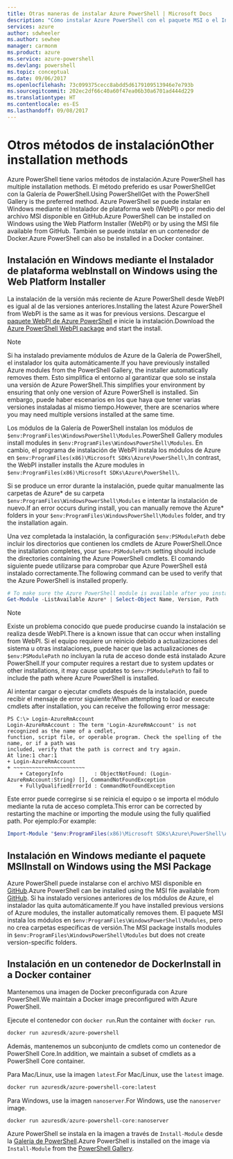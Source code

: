 ```yaml
---
title: Otras maneras de instalar Azure PowerShell | Microsoft Docs
description: "Cómo instalar Azure PowerShell con el paquete MSI o el Instalador de plataforma web."
services: azure
author: sdwheeler
ms.author: sewhee
manager: carmonm
ms.product: azure
ms.service: azure-powershell
ms.devlang: powershell
ms.topic: conceptual
ms.date: 09/06/2017
ms.openlocfilehash: 73c099375cecc8abdd5d6179109513946e7e793b
ms.sourcegitcommit: 202ec2df66c40a60f47ea06b30a6701ad444d229
ms.translationtype: HT
ms.contentlocale: es-ES
ms.lasthandoff: 09/08/2017
---
```

# <a name="other-installation-methods"></a><span data-ttu-id="ca43d-103">Otros métodos de instalación</span><span class="sxs-lookup"><span data-stu-id="ca43d-103">Other installation methods</span></span>

<span data-ttu-id="ca43d-104">Azure PowerShell tiene varios métodos de instalación.</span><span class="sxs-lookup"><span data-stu-id="ca43d-104">Azure PowerShell has multiple installation methods.</span></span> <span data-ttu-id="ca43d-105">El método preferido es usar PowerShellGet con la Galería de PowerShell.</span><span class="sxs-lookup"><span data-stu-id="ca43d-105">Using PowerShellGet with the PowerShell Gallery is the preferred method.</span></span> <span data-ttu-id="ca43d-106">Azure PowerShell se puede instalar en Windows mediante el Instalador de plataforma web (WebPI) o por medio del archivo MSI disponible en GitHub.</span><span class="sxs-lookup"><span data-stu-id="ca43d-106">Azure PowerShell can be installed on Windows using the Web Platform Installer (WebPI) or by using the MSI file available from GitHub.</span></span> <span data-ttu-id="ca43d-107">También se puede instalar en un contenedor de Docker.</span><span class="sxs-lookup"><span data-stu-id="ca43d-107">Azure PowerShell can also be installed in a Docker container.</span></span>

## <a name="install-on-windows-using-the-web-platform-installer"></a><span data-ttu-id="ca43d-108">Instalación en Windows mediante el Instalador de plataforma web</span><span class="sxs-lookup"><span data-stu-id="ca43d-108">Install on Windows using the Web Platform Installer</span></span>

<span data-ttu-id="ca43d-109">La instalación de la versión más reciente de Azure PowerShell desde WebPI es igual al de las versiones anteriores.</span><span class="sxs-lookup"><span data-stu-id="ca43d-109">Installing the latest Azure PowerShell from WebPI is the same as it was for previous versions.</span></span>
<span data-ttu-id="ca43d-110">Descargue el [paquete WebPI de Azure PowerShell](http://aka.ms/webpi-azps) e inicie la instalación.</span><span class="sxs-lookup"><span data-stu-id="ca43d-110">Download the [Azure PowerShell WebPI package](http://aka.ms/webpi-azps) and start the install.</span></span>

> [!NOTE]
> <span data-ttu-id="ca43d-111">Si ha instalado previamente módulos de Azure de la Galería de PowerShell, el instalador los quita automáticamente.</span><span class="sxs-lookup"><span data-stu-id="ca43d-111">If you have previously installed Azure modules from the PowerShell Gallery, the installer automatically removes them.</span></span> <span data-ttu-id="ca43d-112">Esto simplifica el entorno al garantizar que solo se instala una versión de Azure PowerShell.</span><span class="sxs-lookup"><span data-stu-id="ca43d-112">This simplifies your environment by ensuring that only one version of Azure PowerShell is installed.</span></span> <span data-ttu-id="ca43d-113">Sin embargo, puede haber escenarios en los que haya que tener varias versiones instaladas al mismo tiempo.</span><span class="sxs-lookup"><span data-stu-id="ca43d-113">However, there are scenarios where you may need multiple versions installed at the same time.</span></span>
>
> <span data-ttu-id="ca43d-114">Los módulos de la Galería de PowerShell instalan los módulos de `$env:ProgramFiles\WindowsPowerShell\Modules`.</span><span class="sxs-lookup"><span data-stu-id="ca43d-114">PowerShell Gallery modules install modules in `$env:ProgramFiles\WindowsPowerShell\Modules`.</span></span> <span data-ttu-id="ca43d-115">En cambio, el programa de instalación de WebPI instala los módulos de Azure en `$env:ProgramFiles(x86)\Microsoft SDKs\Azure\PowerShell\`.</span><span class="sxs-lookup"><span data-stu-id="ca43d-115">In contrast, the WebPI installer installs the Azure modules in `$env:ProgramFiles(x86)\Microsoft SDKs\Azure\PowerShell\`.</span></span>
>
> <span data-ttu-id="ca43d-116">Si se produce un error durante la instalación, puede quitar manualmente las carpetas de Azure* de su carpeta `$env:ProgramFiles\WindowsPowerShell\Modules` e intentar la instalación de nuevo.</span><span class="sxs-lookup"><span data-stu-id="ca43d-116">If an error occurs during install, you can manually remove the Azure* folders in your `$env:ProgramFiles\WindowsPowerShell\Modules` folder, and try the installation again.</span></span>

<span data-ttu-id="ca43d-117">Una vez completada la instalación, la configuración `$env:PSModulePath` debe incluir los directorios que contienen los cmdlets de Azure PowerShell.</span><span class="sxs-lookup"><span data-stu-id="ca43d-117">Once the installation completes, your `$env:PSModulePath` setting should include the directories containing the Azure PowerShell cmdlets.</span></span> <span data-ttu-id="ca43d-118">El comando siguiente puede utilizarse para comprobar que Azure PowerShell está instalado correctamente.</span><span class="sxs-lookup"><span data-stu-id="ca43d-118">The following command can be used to verify that the Azure PowerShell is installed properly.</span></span>

```powershell
# To make sure the Azure PowerShell module is available after you install
Get-Module -ListAvailable Azure* | Select-Object Name, Version, Path
```

> [!NOTE]
> <span data-ttu-id="ca43d-119">Existe un problema conocido que puede producirse cuando la instalación se realiza desde WebPI.</span><span class="sxs-lookup"><span data-stu-id="ca43d-119">There is a known issue that can occur when installing from WebPI.</span></span> <span data-ttu-id="ca43d-120">Si el equipo requiere un reinicio debido a actualizaciones del sistema u otras instalaciones, puede hacer que las actualizaciones de `$env:PSModulePath` no incluyan la ruta de acceso donde está instalado Azure PowerShell.</span><span class="sxs-lookup"><span data-stu-id="ca43d-120">If your computer requires a restart due to system updates or other installations, it may cause updates to `$env:PSModulePath` to fail to include the path where Azure PowerShell is installed.</span></span>

<span data-ttu-id="ca43d-121">Al intentar cargar o ejecutar cmdlets después de la instalación, puede recibir el mensaje de error siguiente:</span><span class="sxs-lookup"><span data-stu-id="ca43d-121">When attempting to load or execute cmdlets after installation, you can receive the following error message:</span></span>

```
PS C:\> Login-AzureRmAccount
Login-AzureRmAccount : The term 'Login-AzureRmAccount' is not recognized as the name of a cmdlet,
function, script file, or operable program. Check the spelling of the name, or if a path was
included, verify that the path is correct and try again.
At line:1 char:1
+ Login-AzureRmAccount
+ ~~~~~~~~~~~~~~~~~~~~~~~
    + CategoryInfo          : ObjectNotFound: (Login-AzureRmAccount:String) [], CommandNotFoundException
    + FullyQualifiedErrorId : CommandNotFoundException
```

<span data-ttu-id="ca43d-122">Este error puede corregirse si se reinicia el equipo o se importa el módulo mediante la ruta de acceso completa.</span><span class="sxs-lookup"><span data-stu-id="ca43d-122">This error can be corrected by restarting the machine or importing the module using the fully qualified path.</span></span> <span data-ttu-id="ca43d-123">Por ejemplo:</span><span class="sxs-lookup"><span data-stu-id="ca43d-123">For example:</span></span>

```powershell
Import-Module "$env:ProgramFiles(x86)\Microsoft SDKs\Azure\PowerShell\AzureRM.psd1"
```

## <a name="install-on-windows-using-the-msi-package"></a><span data-ttu-id="ca43d-124">Instalación en Windows mediante el paquete MSI</span><span class="sxs-lookup"><span data-stu-id="ca43d-124">Install on Windows using the MSI Package</span></span>

<span data-ttu-id="ca43d-125">Azure PowerShell puede instalarse con el archivo MSI disponible en [GitHub](https://github.com/Azure/azure-powershell/releases/latest).</span><span class="sxs-lookup"><span data-stu-id="ca43d-125">Azure PowerShell can be installed using the MSI file available from [GitHub](https://github.com/Azure/azure-powershell/releases/latest).</span></span> <span data-ttu-id="ca43d-126">Si ha instalado versiones anteriores de los módulos de Azure, el instalador las quita automáticamente.</span><span class="sxs-lookup"><span data-stu-id="ca43d-126">If you have installed previous versions of Azure modules, the installer automatically removes them.</span></span> <span data-ttu-id="ca43d-127">El paquete MSI instala los módulos en `$env:ProgramFiles\WindowsPowerShell\Modules`, pero no crea carpetas específicas de versión.</span><span class="sxs-lookup"><span data-stu-id="ca43d-127">The MSI package installs modules in `$env:ProgramFiles\WindowsPowerShell\Modules` but does not create version-specific folders.</span></span>

## <a name="install-in-a-docker-container"></a><span data-ttu-id="ca43d-128">Instalación en un contenedor de Docker</span><span class="sxs-lookup"><span data-stu-id="ca43d-128">Install in a Docker container</span></span>

<span data-ttu-id="ca43d-129">Mantenemos una imagen de Docker preconfigurada con Azure PowerShell.</span><span class="sxs-lookup"><span data-stu-id="ca43d-129">We maintain a Docker image preconfigured with Azure PowerShell.</span></span>

<span data-ttu-id="ca43d-130">Ejecute el contenedor con `docker run`.</span><span class="sxs-lookup"><span data-stu-id="ca43d-130">Run the container with `docker run`.</span></span>

```powershell
docker run azuresdk/azure-powershell
```

<span data-ttu-id="ca43d-131">Además, mantenemos un subconjunto de cmdlets como un contenedor de PowerShell Core.</span><span class="sxs-lookup"><span data-stu-id="ca43d-131">In addition, we maintain a subset of cmdlets as a PowerShell Core container.</span></span>

<span data-ttu-id="ca43d-132">Para Mac/Linux, use la imagen `latest`.</span><span class="sxs-lookup"><span data-stu-id="ca43d-132">For Mac/Linux, use the `latest` image.</span></span>

```bash
docker run azuresdk/azure-powershell-core:latest
```

<span data-ttu-id="ca43d-133">Para Windows, use la imagen `nanoserver`.</span><span class="sxs-lookup"><span data-stu-id="ca43d-133">For Windows, use the `nanoserver` image.</span></span>

```powershell
docker run azuresdk/azure-powershell-core:nanoserver
```

<span data-ttu-id="ca43d-134">Azure PowerShell se instala en la imagen a través de `Install-Module` desde la [Galería de PowerShell](https://www.powershellgallery.com/).</span><span class="sxs-lookup"><span data-stu-id="ca43d-134">Azure PowerShell is installed on the image via `Install-Module` from the [PowerShell Gallery](https://www.powershellgallery.com/).</span></span>